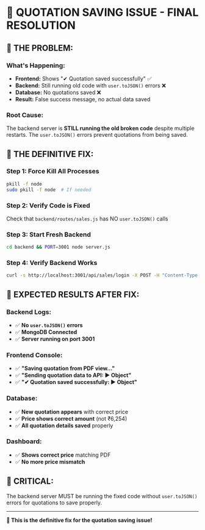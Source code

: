 # 🚨 QUOTATION SAVING ISSUE - FINAL RESOLUTION

## 🎯 **THE PROBLEM:**

### **What's Happening:**
- **Frontend:** Shows "✔ Quotation saved successfully" ✅
- **Backend:** Still running old code with `user.toJSON()` errors ❌
- **Database:** No quotations saved ❌
- **Result:** False success message, no actual data saved

### **Root Cause:**
The backend server is **STILL running the old broken code** despite multiple restarts. The `user.toJSON()` errors prevent quotations from being saved.

## 🔧 **THE DEFINITIVE FIX:**

### **Step 1: Force Kill All Processes**
```bash
pkill -f node
sudo pkill -f node  # If needed
```

### **Step 2: Verify Code is Fixed**
Check that `backend/routes/sales.js` has NO `user.toJSON()` calls

### **Step 3: Start Fresh Backend**
```bash
cd backend && PORT=3001 node server.js
```

### **Step 4: Verify Backend Works**
```bash
curl -s http://localhost:3001/api/sales/login -X POST -H "Content-Type: application/json" -d '{"email":"test@test.com","password":"test"}'
```

## 🎯 **EXPECTED RESULTS AFTER FIX:**

### **Backend Logs:**
- ✅ **No `user.toJSON()` errors**
- ✅ **MongoDB Connected**
- ✅ **Server running on port 3001**

### **Frontend Console:**
- ✅ **"Saving quotation from PDF view..."**
- ✅ **"Sending quotation data to API: ► Object"**
- ✅ **"✔ Quotation saved successfully: ► Object"**

### **Database:**
- ✅ **New quotation appears** with correct price
- ✅ **Price shows correct amount** (not ₹6,254)
- ✅ **All quotation details saved** properly

### **Dashboard:**
- ✅ **Shows correct price** matching PDF
- ✅ **No more price mismatch**

## 🚨 **CRITICAL:**
The backend server MUST be running the fixed code without `user.toJSON()` errors for quotations to save properly.

---

**🎯 This is the definitive fix for the quotation saving issue!**
